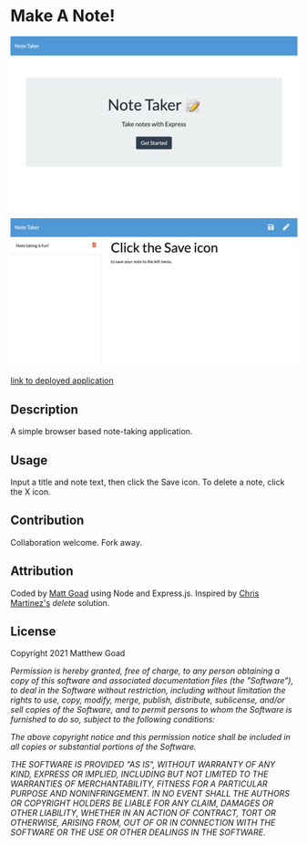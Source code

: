 # Make A Note!

![image of deployed application](/public/images/screenshot-1.png)
![image of deployed application](/public/images/screenshot-2.png)

[link to deployed application](https://matthewxgoad.github.io/make-a-note/)

## Description 

A simple browser based note-taking application. 

## Usage

Input a title and note text, then click the Save icon. To delete a note, click the X icon. 

## Contribution

Collaboration welcome. Fork away.

## Attribution

Coded by [Matt Goad](https://github.com/matthewxgoad) using Node and Express.js. Inspired by [Chris Martinez's](https://github.com/cbmartinez42) _delete_ solution. 

## License

Copyright 2021 Matthew Goad

_Permission is hereby granted, free of charge, to any person obtaining a copy of this software and associated documentation files (the "Software"), to deal in the Software without restriction, including without limitation the rights to use, copy, modify, merge, publish, distribute, sublicense, and/or sell copies of the Software, and to permit persons to whom the Software is furnished to do so, subject to the following conditions:_

_The above copyright notice and this permission notice shall be included in all copies or substantial portions of the Software._

_THE SOFTWARE IS PROVIDED "AS IS", WITHOUT WARRANTY OF ANY KIND, EXPRESS OR IMPLIED, INCLUDING BUT NOT LIMITED TO THE WARRANTIES OF MERCHANTABILITY, FITNESS FOR A PARTICULAR PURPOSE AND NONINFRINGEMENT. IN NO EVENT SHALL THE AUTHORS OR COPYRIGHT HOLDERS BE LIABLE FOR ANY CLAIM, DAMAGES OR OTHER LIABILITY, WHETHER IN AN ACTION OF CONTRACT, TORT OR OTHERWISE, ARISING FROM, OUT OF OR IN CONNECTION WITH THE SOFTWARE OR THE USE OR OTHER DEALINGS IN THE SOFTWARE._
